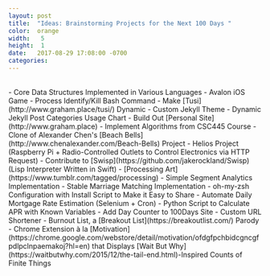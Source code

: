 ```yaml
---
layout: post
title:  "Ideas: Brainstorming Projects for the Next 100 Days "
color:  orange
width:   5
height:  1
date:   2017-08-29 17:08:00 -0700
categories:
---
```

<br>
- Core Data Structures Implemented in Various Languages
- Avalon iOS Game
- Process Identify/Kill Bash Command
- Make [Tusi](http://www.graham.place/tusi/) Dynamic
- Custom Jekyll Theme
- Dynamic Jekyll Post Categories Usage Chart
- Build Out [Personal Site](http://www.graham.place)
- Implement Algorithms from CSC445 Course
- Clone of Alexander Chen's [Beach Bells](http://www.chenalexander.com/Beach-Bells) Project
- Helios Project (Raspberry Pi + Radio-Controlled Outlets to Control Electronics via HTTP Request)
- Contribute to [Swisp](https://github.com/jakerockland/Swisp) (Lisp Interpreter Written in Swift)
- [Processing Art](https://www.tumblr.com/tagged/processing)
- Simple Segment Analytics Implementation
- Stable Marriage Matching Implementation
- oh-my-zsh Configuration with Install Script to Make it Easy to Share
- Automate Daily Mortgage Rate Estimation (Selenium + Cron)
- Python Script to Calculate APR with Known Variables
- Add Day Counter to 100Days Site
- Custom URL Shortener
- Burnout List, a [Breakout List](https://breakoutlist.com/) Parody
- Chrome Extension à la [Motivation](https://chrome.google.com/webstore/detail/motivation/ofdgfpchbidcgncgfpdlpclnpaemakoj?hl=en) that Displays [Wait But Why](https://waitbutwhy.com/2015/12/the-tail-end.html)-Inspired Counts of Finite Things
